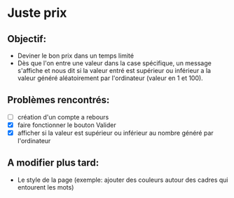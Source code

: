 # Juste prix

## Objectif: 
- Deviner le bon prix dans un temps limité
- Dès que l'on entre une valeur dans la case spécifique, un message s'affiche et nous dit si la valeur entré est supérieur ou inférieur a la valeur généré aléatoirement par l'ordinateur (valeur en 1 et 100).

## Problèmes rencontrés:
- [ ] création d'un compte a rebours
- [x] faire fonctionner le bouton Valider
- [x] afficher si la valeur est supérieur ou inférieur au nombre généré par l'ordinateur

## A modifier plus tard:

- Le style de la page (exemple: ajouter des couleurs autour des cadres qui entourent les mots)
